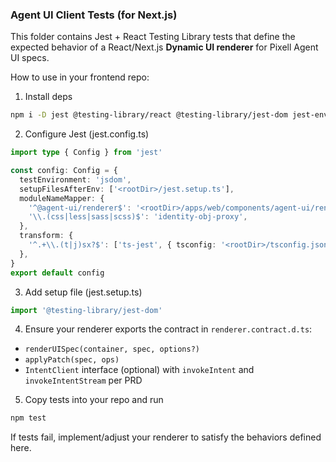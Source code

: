 ### Agent UI Client Tests (for Next.js)

This folder contains Jest + React Testing Library tests that define the expected behavior of a React/Next.js **Dynamic UI renderer** for Pixell Agent UI specs.

How to use in your frontend repo:

1) Install deps
```bash
npm i -D jest @testing-library/react @testing-library/jest-dom jest-environment-jsdom ts-jest typescript
```

2) Configure Jest (jest.config.ts)
```ts
import type { Config } from 'jest'

const config: Config = {
  testEnvironment: 'jsdom',
  setupFilesAfterEnv: ['<rootDir>/jest.setup.ts'],
  moduleNameMapper: {
    '^@agent-ui/renderer$': '<rootDir>/apps/web/components/agent-ui/renderer',
    '\\.(css|less|sass|scss)$': 'identity-obj-proxy',
  },
  transform: {
    '^.+\\.(t|j)sx?$': ['ts-jest', { tsconfig: '<rootDir>/tsconfig.json' }],
  },
}
export default config
```

3) Add setup file (jest.setup.ts)
```ts
import '@testing-library/jest-dom'
```

4) Ensure your renderer exports the contract in `renderer.contract.d.ts`:
- `renderUISpec(container, spec, options?)`
- `applyPatch(spec, ops)`
- `IntentClient` interface (optional) with `invokeIntent` and `invokeIntentStream` per PRD

5) Copy tests into your repo and run
```bash
npm test
```

If tests fail, implement/adjust your renderer to satisfy the behaviors defined here. 